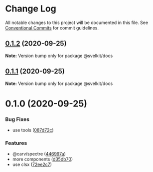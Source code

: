 # Change Log

All notable changes to this project will be documented in this file.
See [Conventional Commits](https://conventionalcommits.org) for commit guidelines.

## [0.1.2](https://github.com/kenoxa/svelkit/compare/@svelkit/docs@0.1.1...@svelkit/docs@0.1.2) (2020-09-25)

**Note:** Version bump only for package @svelkit/docs

## [0.1.1](https://github.com/kenoxa/svelkit/compare/@svelkit/docs@0.1.0...@svelkit/docs@0.1.1) (2020-09-25)

**Note:** Version bump only for package @svelkit/docs

# 0.1.0 (2020-09-25)

### Bug Fixes

- use tools ([087d72c](https://github.com/kenoxa/svelkit/commit/087d72c507d808aec931ea2317d2f1992aaf56db))

### Features

- @carv/spectre ([446997a](https://github.com/kenoxa/svelkit/commit/446997aaf4939a03e7b32c7377be7cc7e7d38a6d))
- more components ([d35db70](https://github.com/kenoxa/svelkit/commit/d35db709a1630c2f657fe9a82b7a84fa4255a07b))
- use clsx ([72ee2c7](https://github.com/kenoxa/svelkit/commit/72ee2c788e377517c1a71d1cafe94a7253aab388))
